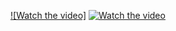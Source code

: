 [![Watch the video]](https://raw.githubusercontent.com/kavinask007/video-segment-demo/main/recording.mp4)
[![Watch the video](https://img.youtube.com/vi/jB9ziJwbNTM.jpg)](https://www.youtube.com/watch?v=jB9ziJwbNTM)
